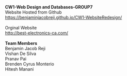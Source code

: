 <b>CW1-Web Design and Databases-GROUP7</b><br>
Website Hosted from Github<br>
https://benjaminjacobreji.github.io/CW1-WebsiteRedesign/<br>
<br>
Orginal Website<br>
http://best-electronics-ca.com/<br>
<br>
<b>Team Members</b><br>
Benjamin Jacob Reji<br>
Vishan De Silva<br>
Pranav Pai<br>
Brenden Cyrus Monterio<br>
Hitesh Manani<br>
